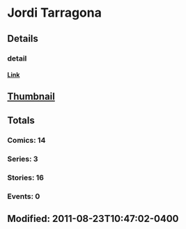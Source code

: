 # Jordi   Tarragona 
## Details
### detail
#### [Link](http://marvel.com/comics/creators/11469/jordi_tarragona?utm_campaign=apiRef&utm_source=225578a89fc76f3d20fbffda5d17a88d)
## [Thumbnail](http://i.annihil.us/u/prod/marvel/i/mg/b/40/image_not_available.jpg)
## Totals
### Comics: 14
### Series: 3
### Stories: 16
### Events: 0
## Modified: 2011-08-23T10:47:02-0400